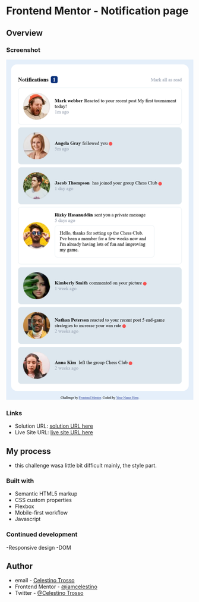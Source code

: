 # Frontend Mentor - Notification page


## Overview

### Screenshot
![](assets/images/Screenshot%202023-10-12%20at%2008-33-41%20Frontend%20Mentor%20Notifications%20page.png)



### Links
- Solution URL: [solution URL here](https://github.com/iamcelestino/notifications-page)
- Live Site URL: [live site URL here](https://iamcelestino.github.io/notifications-page/)

## My process

- this challenge wasa little bit difficult mainly, the style part.

### Built with

- Semantic HTML5 markup
- CSS custom properties
- Flexbox
- Mobile-first workflow
- Javascript

### Continued development
-Responsive design
-DOM

## Author
- email - [Celestino Trosso](trcelestino488@gmail.com)
- Frontend Mentor - [@iamcelestino](https://www.frontendmentor.io/profile/iamcelestino)
- Twitter - [@Celestino Trosso](https://twitter.com/CTrosso)

